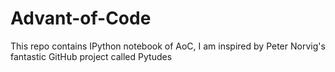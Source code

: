 # Advant-of-Code
This repo contains IPython notebook of AoC, I am inspired by Peter Norvig's fantastic GitHub project called Pytudes
